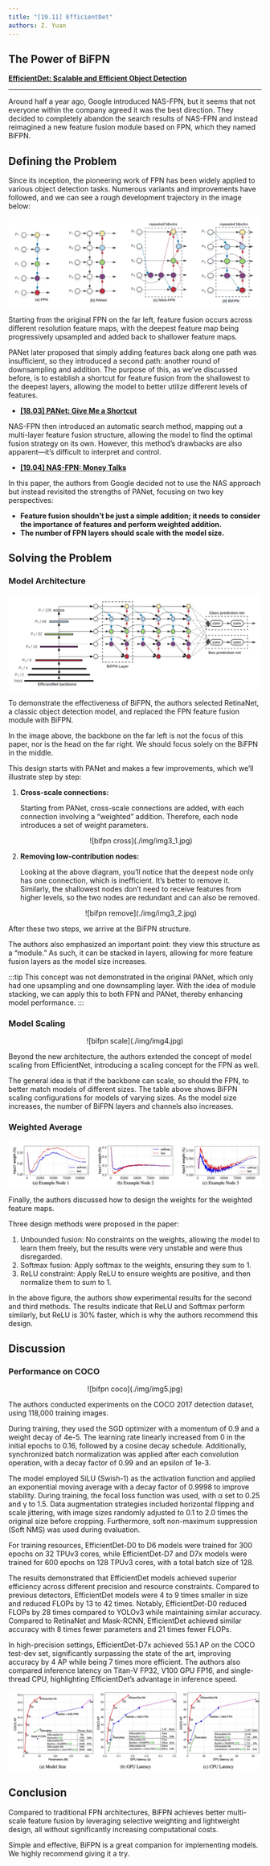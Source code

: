 ```yaml
---
title: "[19.11] EfficientDet"
authors: Z. Yuan
---
```


## The Power of BiFPN

[**EfficientDet: Scalable and Efficient Object Detection**](https://arxiv.org/abs/1911.09070)

---

Around half a year ago, Google introduced NAS-FPN, but it seems that not everyone within the company agreed it was the best direction. They decided to completely abandon the search results of NAS-FPN and instead reimagined a new feature fusion module based on FPN, which they named BiFPN.

## Defining the Problem

Since its inception, the pioneering work of FPN has been widely applied to various object detection tasks. Numerous variants and improvements have followed, and we can see a rough development trajectory in the image below:

![FPN](./img/img2.jpg)

Starting from the original FPN on the far left, feature fusion occurs across different resolution feature maps, with the deepest feature map being progressively upsampled and added back to shallower feature maps.

PANet later proposed that simply adding features back along one path was insufficient, so they introduced a second path: another round of downsampling and addition. The purpose of this, as we’ve discussed before, is to establish a shortcut for feature fusion from the shallowest to the deepest layers, allowing the model to better utilize different levels of features.

- [**[18.03] PANet: Give Me a Shortcut**](../1803-panet/index.md)

NAS-FPN then introduced an automatic search method, mapping out a multi-layer feature fusion structure, allowing the model to find the optimal fusion strategy on its own. However, this method’s drawbacks are also apparent—it’s difficult to interpret and control.

- [**[19.04] NAS-FPN: Money Talks**](../1904-nasfpn/index.md)

In this paper, the authors from Google decided not to use the NAS approach but instead revisited the strengths of PANet, focusing on two key perspectives:

- **Feature fusion shouldn’t be just a simple addition; it needs to consider the importance of features and perform weighted addition.**
- **The number of FPN layers should scale with the model size.**

## Solving the Problem

### Model Architecture

![bifpn arch](./img/img3.jpg)

To demonstrate the effectiveness of BiFPN, the authors selected RetinaNet, a classic object detection model, and replaced the FPN feature fusion module with BiFPN.

In the image above, the backbone on the far left is not the focus of this paper, nor is the head on the far right. We should focus solely on the BiFPN in the middle.

This design starts with PANet and makes a few improvements, which we’ll illustrate step by step:

1. **Cross-scale connections:**

   Starting from PANet, cross-scale connections are added, with each connection involving a “weighted” addition. Therefore, each node introduces a set of weight parameters.

   <div align="center">
   <figure style={{"width": "30%"}}>
   ![bifpn cross](./img/img3_1.jpg)
   </figure>
   </div>

2. **Removing low-contribution nodes:**

   Looking at the above diagram, you’ll notice that the deepest node only has one connection, which is inefficient. It’s better to remove it. Similarly, the shallowest nodes don’t need to receive features from higher levels, so the two nodes are redundant and can also be removed.

   <div align="center">
   <figure style={{"width": "30%"}}>
   ![bifpn remove](./img/img3_2.jpg)
   </figure>
   </div>

After these two steps, we arrive at the BiFPN structure.

The authors also emphasized an important point: they view this structure as a “module.” As such, it can be stacked in layers, allowing for more feature fusion layers as the model size increases.

:::tip
This concept was not demonstrated in the original PANet, which only had one upsampling and one downsampling layer. With the idea of module stacking, we can apply this to both FPN and PANet, thereby enhancing model performance.
:::

### Model Scaling

<div align="center">
<figure style={{"width": "70%"}}>
![bifpn scale](./img/img4.jpg)
</figure>
</div>

Beyond the new architecture, the authors extended the concept of model scaling from EfficientNet, introducing a scaling concept for the FPN as well.

The general idea is that if the backbone can scale, so should the FPN, to better match models of different sizes. The table above shows BiFPN scaling configurations for models of varying sizes. As the model size increases, the number of BiFPN layers and channels also increases.

### Weighted Average

![bifpn avg](./img/img7.jpg)

Finally, the authors discussed how to design the weights for the weighted feature maps.

Three design methods were proposed in the paper:

1. Unbounded fusion: No constraints on the weights, allowing the model to learn them freely, but the results were very unstable and were thus disregarded.
2. Softmax fusion: Apply softmax to the weights, ensuring they sum to 1.
3. ReLU constraint: Apply ReLU to ensure weights are positive, and then normalize them to sum to 1.

In the above figure, the authors show experimental results for the second and third methods. The results indicate that ReLU and Softmax perform similarly, but ReLU is 30% faster, which is why the authors recommend this design.

## Discussion

### Performance on COCO

<div align="center">
<figure style={{"width": "90%"}}>
![bifpn coco](./img/img5.jpg)
</figure>
</div>

The authors conducted experiments on the COCO 2017 detection dataset, using 118,000 training images.

During training, they used the SGD optimizer with a momentum of 0.9 and a weight decay of 4e-5. The learning rate linearly increased from 0 in the initial epochs to 0.16, followed by a cosine decay schedule. Additionally, synchronized batch normalization was applied after each convolution operation, with a decay factor of 0.99 and an epsilon of 1e-3.

The model employed SiLU (Swish-1) as the activation function and applied an exponential moving average with a decay factor of 0.9998 to improve stability. During training, the focal loss function was used, with α set to 0.25 and γ to 1.5. Data augmentation strategies included horizontal flipping and scale jittering, with image sizes randomly adjusted to 0.1 to 2.0 times the original size before cropping. Furthermore, soft non-maximum suppression (Soft NMS) was used during evaluation.

For training resources, EfficientDet-D0 to D6 models were trained for 300 epochs on 32 TPUv3 cores, while EfficientDet-D7 and D7x models were trained for 600 epochs on 128 TPUv3 cores, with a total batch size of 128.

The results demonstrated that EfficientDet models achieved superior efficiency across different precision and resource constraints. Compared to previous detectors, EfficientDet models were 4 to 9 times smaller in size and reduced FLOPs by 13 to 42 times. Notably, EfficientDet-D0 reduced FLOPs by 28 times compared to YOLOv3 while maintaining similar accuracy. Compared to RetinaNet and Mask-RCNN, EfficientDet achieved similar accuracy with 8 times fewer parameters and 21 times fewer FLOPs.

In high-precision settings, EfficientDet-D7x achieved 55.1 AP on the COCO test-dev set, significantly surpassing the state of the art, improving accuracy by 4 AP while being 7 times more efficient. The authors also compared inference latency on Titan-V FP32, V100 GPU FP16, and single-thread CPU, highlighting EfficientDet’s advantage in inference speed.

![bifpn speed](./img/img6.jpg)

## Conclusion

Compared to traditional FPN architectures, BiFPN achieves better multi-scale feature fusion by leveraging selective weighting and lightweight design, all without significantly increasing computational costs.

Simple and effective, BiFPN is a great companion for implementing models. We highly recommend giving it a try.
